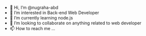 - 👋 Hi, I’m @nugraha-abd
- 👀 I’m interested in Back-end Web Developer
- 🌱 I’m currently learning node.js
- 💞️ I’m looking to collaborate on anything related to web developer
- 📫 How to reach me ...

<!---
nugraha-abd/nugraha-abd is a ✨ special ✨ repository because its `README.md` (this file) appears on your GitHub profile.
You can click the Preview link to take a look at your changes.
--->
